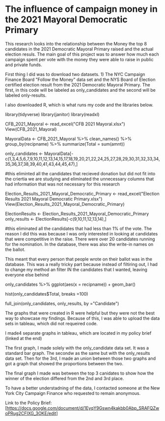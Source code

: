 # The influence of campaign money in the 2021 Mayoral Democratic Primary

 
 This research looks into the relationship between the Money the top 8 candidates in the 2021 Democratic Mayoral Primary raised and the actual election resuls. The main goal of this project was to answer how much each campaign spent per vote with the money they were able to raise in public and private funds.
 
 First thing I did was to download two datasets. 1) The NYC Campaign Finance Board "Follow the Money" data set and the NYS Board of Election certified election result from the 2021 Democratic Mayoral Primary. The first, in this code will be labeled as only_candidates and the second will be labeled only-results.
 
 I also downloaded R, which is what runs my code and the libraries below.
 
library(tidyverse)
library(janitor)
library(readxl)

CFB_2021_Mayoral <- read_excel("CFB 2021 Mayoral.xlsx")
View(CFB_2021_Mayoral)

MayoralData <- CFB_2021_Mayoral %>% 
  clean_names() %>% 
  group_by(recipname) %>% 
  summarize(Total = sum(amnt))

only_candidates <- MayoralData[-c(1,3,4,5,6,7,9,10,11,12,13,14,15,17,18,19,20,21,22,24,25,27,28,29,30,31,32,33,34,35,36,37,38,39,40,41,43,44,45,47),]

#this eliminted all the candidates that recieved donation but did not fit into the criertia we are studying and eliminated the unnecessary columns that had information that was not necessary for this research 

Election_Results_2021_Mayoral_Democratic_Primary <- read_excel("Election Results 2021 Mayoral Democratic Primary.xlsx")
View(Election_Results_2021_Mayoral_Democratic_Primary)

ElectionResults <- Election_Results_2021_Mayoral_Democratic_Primary
only_results <- ElectionResults[-c(9,10,11,12,13,14),]

#this eliminated all the candidates that had less than 1% of the vote. The reason I did this was because I was only interested in looking at candidates that were competitive in the raise. There were over 20 candidates running for the nomination. In the database, there was also the write-in names on the ballot.

This meant that every person that people wrote on their ballot was in the database. This was a really tricky part because instead of filtiring out, I had to change my method an filter IN the candidates that I wanted, leaving everyone else behind

only_candidates %>% ggplot(aes(x = recipname)) +
  geom_bar()

hist(only_candidates$Total, breaks =100)

full_join(only_candidates, only_results, by ="Candidate")

The graphs that were created in R were helpful but they were not the best way to showcase my findings. Because of this, I was able to upload the data sets in tableau, which did not requeired code. 

I made4 separate graphs in tableau, which are located in my policy brief (linked at the end)

The first graph, I made solely with the only_candidate data set. It was a standard bar graph. The secondw as the same but with the only_results data set. Then for the 3rd, I made an union between those two graphs and got a graph that showed the proportions between the two.

The final graph I made was between the top 3 canidates to show how the winner of the election differed from the 2nd and 3rd place. 

 To have a better understadning of the data, I contacted someone at the New York City Campaign Finance who requested to remain anonymous.
 
Link to the Policy Brief: [https://docs.google.com/document/d/1EyqY9Gswn4kakbb0Abp_SRAFQZwoPRug2CFIXG_3OKE/edit]
